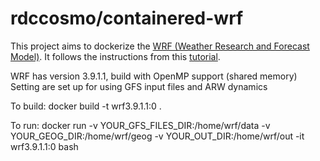 # rdccosmo/containered-wrf

This project aims to dockerize the [WRF (Weather Research and Forecast Model)](http://www.wrf-model.org/index.php).
It follows the instructions from this [tutorial](http://www2.mmm.ucar.edu/wrf/OnLineTutorial/compilation_tutorial.php).

WRF has version 3.9.1.1, build with OpenMP support (shared memory)
Setting are set up for using GFS input files and ARW dynamics

To build:
docker build -t wrf3.9.1.1:0 .

To run:
docker run -v YOUR_GFS_FILES_DIR:/home/wrf/data -v YOUR_GEOG_DIR:/home/wrf/geog -v YOUR_OUT_DIR:/home/wrf/out -it wrf3.9.1.1:0 bash
